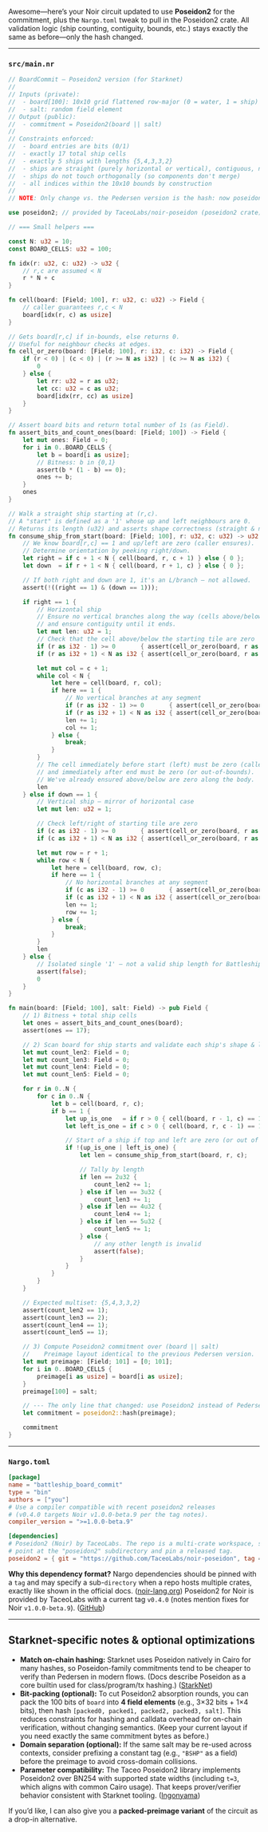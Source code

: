 Awesome—here’s your Noir circuit updated to use **Poseidon2** for the commitment, plus the `Nargo.toml` tweak to pull in the Poseidon2 crate. All validation logic (ship counting, contiguity, bounds, etc.) stays exactly the same as before—only the hash changed.

---

### `src/main.nr`

```rust
// BoardCommit — Poseidon2 version (for Starknet)
//
// Inputs (private):
//  - board[100]: 10x10 grid flattened row-major (0 = water, 1 = ship)
//  - salt: random field element
// Output (public):
//  - commitment = Poseidon2(board || salt)
//
// Constraints enforced:
//  - board entries are bits (0/1)
//  - exactly 17 total ship cells
//  - exactly 5 ships with lengths {5,4,3,3,2}
//  - ships are straight (purely horizontal or vertical), contiguous, non-branching
//  - ships do not touch orthogonally (so components don't merge)
//  - all indices within the 10x10 bounds by construction
//
// NOTE: Only change vs. the Pedersen version is the hash: now poseidon2::hash.

use poseidon2; // provided by TaceoLabs/noir-poseidon (poseidon2 crate)

// === Small helpers ===

const N: u32 = 10;
const BOARD_CELLS: u32 = 100;

fn idx(r: u32, c: u32) -> u32 {
    // r,c are assumed < N
    r * N + c
}

fn cell(board: [Field; 100], r: u32, c: u32) -> Field {
    // caller guarantees r,c < N
    board[idx(r, c) as usize]
}

// Gets board[r,c] if in-bounds, else returns 0.
// Useful for neighbour checks at edges.
fn cell_or_zero(board: [Field; 100], r: i32, c: i32) -> Field {
    if (r < 0) | (c < 0) | (r >= N as i32) | (c >= N as i32) {
        0
    } else {
        let rr: u32 = r as u32;
        let cc: u32 = c as u32;
        board[idx(rr, cc) as usize]
    }
}

// Assert board bits and return total number of 1s (as Field).
fn assert_bits_and_count_ones(board: [Field; 100]) -> Field {
    let mut ones: Field = 0;
    for i in 0..BOARD_CELLS {
        let b = board[i as usize];
        // Bitness: b in {0,1}
        assert(b * (1 - b) == 0);
        ones += b;
    }
    ones
}

// Walk a straight ship starting at (r,c).
// A "start" is defined as a '1' whose up and left neighbours are 0.
// Returns its length (u32) and asserts shape correctness (straight & non-branching).
fn consume_ship_from_start(board: [Field; 100], r: u32, c: u32) -> u32 {
    // We know board[r,c] == 1 and up/left are zero (caller ensures).
    // Determine orientation by peeking right/down.
    let right = if c + 1 < N { cell(board, r, c + 1) } else { 0 };
    let down  = if r + 1 < N { cell(board, r + 1, c) } else { 0 };

    // If both right and down are 1, it's an L/branch — not allowed.
    assert(!((right == 1) & (down == 1)));

    if right == 1 {
        // Horizontal ship
        // Ensure no vertical branches along the way (cells above/below must be 0)
        // and ensure contiguity until it ends.
        let mut len: u32 = 1;
        // Check that the cell above/below the starting tile are zero
        if (r as i32 - 1) >= 0       { assert(cell_or_zero(board, r as i32 - 1, c as i32) == 0); }
        if (r as i32 + 1) < N as i32 { assert(cell_or_zero(board, r as i32 + 1, c as i32) == 0); }

        let mut col = c + 1;
        while col < N {
            let here = cell(board, r, col);
            if here == 1 {
                // No vertical branches at any segment
                if (r as i32 - 1) >= 0       { assert(cell_or_zero(board, r as i32 - 1, col as i32) == 0); }
                if (r as i32 + 1) < N as i32 { assert(cell_or_zero(board, r as i32 + 1, col as i32) == 0); }
                len += 1;
                col += 1;
            } else {
                break;
            }
        }
        // The cell immediately before start (left) must be zero (caller guarantees start),
        // and immediately after end must be zero (or out-of-bounds).
        // We've already ensured above/below are zero along the body.
        len
    } else if down == 1 {
        // Vertical ship — mirror of horizontal case
        let mut len: u32 = 1;

        // Check left/right of starting tile are zero
        if (c as i32 - 1) >= 0       { assert(cell_or_zero(board, r as i32, c as i32 - 1) == 0); }
        if (c as i32 + 1) < N as i32 { assert(cell_or_zero(board, r as i32, c as i32 + 1) == 0); }

        let mut row = r + 1;
        while row < N {
            let here = cell(board, row, c);
            if here == 1 {
                // No horizontal branches at any segment
                if (c as i32 - 1) >= 0       { assert(cell_or_zero(board, row as i32, c as i32 - 1) == 0); }
                if (c as i32 + 1) < N as i32 { assert(cell_or_zero(board, row as i32, c as i32 + 1) == 0); }
                len += 1;
                row += 1;
            } else {
                break;
            }
        }
        len
    } else {
        // Isolated single '1' — not a valid ship length for Battleship
        assert(false);
        0
    }
}

fn main(board: [Field; 100], salt: Field) -> pub Field {
    // 1) Bitness + total ship cells
    let ones = assert_bits_and_count_ones(board);
    assert(ones == 17);

    // 2) Scan board for ship starts and validate each ship's shape & length
    let mut count_len2: Field = 0;
    let mut count_len3: Field = 0;
    let mut count_len4: Field = 0;
    let mut count_len5: Field = 0;

    for r in 0..N {
        for c in 0..N {
            let b = cell(board, r, c);
            if b == 1 {
                let up_is_one   = if r > 0 { cell(board, r - 1, c) == 1 } else { false };
                let left_is_one = if c > 0 { cell(board, r, c - 1) == 1 } else { false };

                // Start of a ship if top and left are zero (or out of bounds).
                if !(up_is_one | left_is_one) {
                    let len = consume_ship_from_start(board, r, c);

                    // Tally by length
                    if len == 2u32 {
                        count_len2 += 1;
                    } else if len == 3u32 {
                        count_len3 += 1;
                    } else if len == 4u32 {
                        count_len4 += 1;
                    } else if len == 5u32 {
                        count_len5 += 1;
                    } else {
                        // any other length is invalid
                        assert(false);
                    }
                }
            }
        }
    }

    // Expected multiset: {5,4,3,3,2}
    assert(count_len2 == 1);
    assert(count_len3 == 2);
    assert(count_len4 == 1);
    assert(count_len5 == 1);

    // 3) Compute Poseidon2 commitment over (board || salt)
    //    Preimage layout identical to the previous Pedersen version.
    let mut preimage: [Field; 101] = [0; 101];
    for i in 0..BOARD_CELLS {
        preimage[i as usize] = board[i as usize];
    }
    preimage[100] = salt;

    // --- The only line that changed: use Poseidon2 instead of Pedersen ---
    let commitment = poseidon2::hash(preimage);

    commitment
}
```

---

### `Nargo.toml`

```toml
[package]
name = "battleship_board_commit"
type = "bin"
authors = ["you"]
# Use a compiler compatible with recent poseidon2 releases
# (v0.4.0 targets Noir v1.0.0-beta.9 per the tag notes).
compiler_version = ">=1.0.0-beta.9"

[dependencies]
# Poseidon2 (Noir) by TaceoLabs. The repo is a multi-crate workspace, so we
# point at the "poseidon2" subdirectory and pin a released tag.
poseidon2 = { git = "https://github.com/TaceoLabs/noir-poseidon", tag = "v0.4.0", directory = "poseidon2" }
```

**Why this dependency format?** Nargo dependencies should be pinned with a `tag` and may specify a sub-`directory` when a repo hosts multiple crates, exactly like shown in the official docs. ([noir-lang.org][1])
Poseidon2 for Noir is provided by TaceoLabs with a current tag `v0.4.0` (notes mention fixes for Noir `v1.0.0-beta.9`). ([GitHub][2])

---

## Starknet-specific notes & optional optimizations

- **Match on-chain hashing:** Starknet uses Poseidon natively in Cairo for many hashes, so Poseidon-family commitments tend to be cheaper to verify than Pedersen in modern flows. (Docs describe Poseidon as a core builtin used for class/program/tx hashing.) ([StarkNet][3])
- **Bit-packing (optional):** To cut Poseidon2 absorption rounds, you can pack the 100 bits of `board` into **4 field elements** (e.g., 3×32 bits + 1×4 bits), then hash `[packed0, packed1, packed2, packed3, salt]`. This reduces constraints for hashing and calldata overhead for on-chain verification, without changing semantics. (Keep your current layout if you need exactly the same commitment bytes as before.)
- **Domain separation (optional):** If the same salt may be re-used across contexts, consider prefixing a constant tag (e.g., `"BSHP"` as a field) before the preimage to avoid cross-domain collisions.
- **Parameter compatibility:** The Taceo Poseidon2 library implements Poseidon2 over BN254 with supported state widths (including `t=3`, which aligns with common Cairo usage). That keeps prover/verifier behavior consistent with Starknet tooling. ([Ingonyama][4])

If you’d like, I can also give you a **packed-preimage variant** of the circuit as a drop-in alternative.

[1]: https://noir-lang.org/docs/noir/modules_packages_crates/dependencies "Dependencies | Noir Documentation"
[2]: https://github.com/TaceoLabs/noir-poseidon/tags "Tags · TaceoLabs/noir-poseidon · GitHub"
[3]: https://www.starknet.io/cairo-book/ch12-04-hash.html?utm_source=chatgpt.com "Working with Hashes - The Cairo Programming Language"
[4]: https://dev.ingonyama.com/2.8.0/icicle/primitives/poseidon2?utm_source=chatgpt.com "Poseidon2 | ICICLE Docs - Ingonyama"
